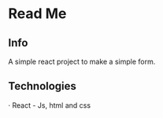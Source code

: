 # Read Me
## Info
A simple react project to make a simple form.

## Technologies
· React - Js, html and css
